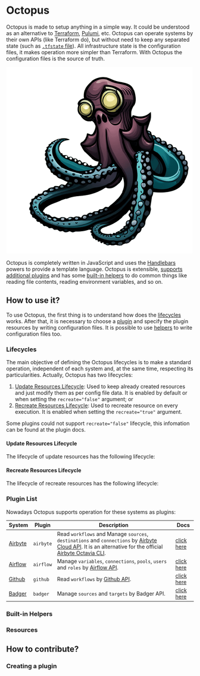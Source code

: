 # Octopus

Octopus is made to setup anything in a simple way. It could be understood as an alternative to [Terraform](https://github.com/hashicorp/terraform), [Pulumi](https://github.com/pulumi/pulumi), etc. Octopus can operate systems by their own APIs (like Terraform do), but without need to keep any separated state (such as [`.tfstate` file](https://developer.hashicorp.com/terraform/language/state)). All infrastructure state is the configuration files, it makes operation more simpler than Terraform. With Octopus the configuration files is the source of truth.

![logo](./logo.png)

Octopus is completely written in JavaScript and uses the [Handlebars](https://github.com/handlebars-lang/handlebars.js/) powers to provide a template language. Octopus is extensible, [supports additional plugins](#creating-a-plugin) and has some [built-in helpers](#built-in-helpers) to do common things like reading file contents, reading environment variables, and so on.

## How to use it?

To use Octopus, the first thing is to understand how does the [lifecycles](#lifecycles) works. After that, it is necessary to choose a [plugin](#plugin-list) and specify the plugin resources by writing configuration files. It is possible to use [helpers](#built-in-helpers) to write configuration files too.

### Lifecycles

The main objective of defining the Octopus lifecycles is to make a standard operation, independent of each system and, at the same time, respecting its particularities. Actually, Octopus has two lifecycles:

1. [Update Resources Lifecycle](#update-resources-lifecycle): Used to keep already created resources and just modify them as per config file data. It is enabled by default or when setting the `recreate="false"` argument; or 
2. [Recreate Resources Lifecycle](#recreate-resources-lifecycle): Used to recreate resource on every execution. It is enabled when setting the `recreate="true"` argument.

Some plugins could not support `recreate="false"` lifecycle, this infomation can be found at the plugin docs.  

#### Update Resources Lifecycle

The lifecycle of update resources has the following lifecycle:



#### Recreate Resources Lifecycle

The lifecycle of recreate resources has the following lifecycle:


### Plugin List

Nowadays Octopus supports operation for these systems as plugins:

|**System**|**Plugin**|**Description**|**Docs**|
|-|-|-|-|
|[Airbyte](https://airbyte.com/)|`airbyte`|Read `workflows` and Manage `sources`, `destinations` and `connections` by [Airbyte Cloud API](https://reference.airbyte.com/reference/start). It is an alternative for the official [Airbyte Octavia CLI](https://github.com/airbytehq/airbyte/tree/master/octavia-cli).|[click here](../src//plugins/airbyte/docs/README.md)|
|[Airflow](https://airflow.apache.org/)|`airflow`|Manage `variables`, `connections`, `pools`, `users` and `roles` by [Airflow API](https://airflow.apache.org/docs/apache-airflow/stable/stable-rest-api-ref.html).|[click here](../src//plugins/airflow/docs/README.md)|
|[Github](https://github.com/)|`github`|Read `workflows` by [Github API](https://docs.github.com/en/rest).|[click here](../src//plugins/github/docs/README.md)|
|[Badger](https://infra-lake.github.io/badger/)|`badger`|Manage `sources` and `targets` by Badger API.|[click here](../src//plugins/badger/docs/README.md)|

### Built-in Helpers



### Resources

## How to contribute?

### Creating a plugin

<!-- o que é?
por que existe?
como usar?
como contribuir? -->